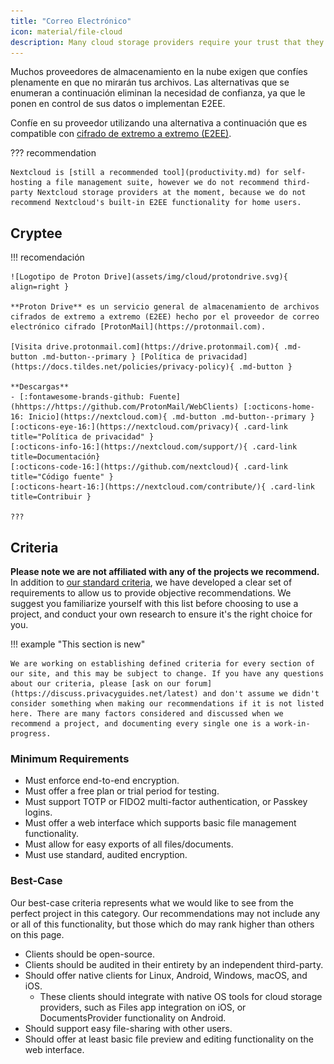```yaml
---
title: "Correo Electrónico"
icon: material/file-cloud
description: Many cloud storage providers require your trust that they will not look at your files. These are private alternatives!
---
```


Muchos proveedores de almacenamiento en la nube exigen que confíes plenamente en que no mirarán tus archivos. Las alternativas que se enumeran a continuación eliminan la necesidad de confianza, ya que le ponen en control de sus datos o implementan E2EE.

Confíe en su proveedor utilizando una alternativa a continuación que es compatible con [cifrado de extremo a extremo (E2EE)](https://es.wikipedia.org/wiki/Cifrado_de_extremo_a_extremo).

??? recommendation

    Nextcloud is [still a recommended tool](productivity.md) for self-hosting a file management suite, however we do not recommend third-party Nextcloud storage providers at the moment, because we do not recommend Nextcloud's built-in E2EE functionality for home users.

## Cryptee

!!! recomendación

    ![Logotipo de Proton Drive](assets/img/cloud/protondrive.svg){ align=right }
    
    **Proton Drive** es un servicio general de almacenamiento de archivos cifrados de extremo a extremo (E2EE) hecho por el proveedor de correo electrónico cifrado [ProtonMail](https://protonmail.com).
    
    [Visita drive.protonmail.com](https://drive.protonmail.com){ .md-button .md-button--primary } [Política de privacidad](https://docs.tildes.net/policies/privacy-policy){ .md-button }
    
    **Descargas**
    - [:fontawesome-brands-github: Fuente](hhttps://https://github.com/ProtonMail/WebClients) [:octicons-home-16: Inicio](https://nextcloud.com){ .md-button .md-button--primary }
    [:octicons-eye-16:](https://nextcloud.com/privacy){ .card-link title="Política de privacidad" }
    [:octicons-info-16:](https://nextcloud.com/support/){ .card-link title=Documentación}
    [:octicons-code-16:](https://github.com/nextcloud){ .card-link title="Código fuente" }
    [:octicons-heart-16:](https://nextcloud.com/contribute/){ .card-link title=Contribuir }
    
    ???


## Criteria

**Please note we are not affiliated with any of the projects we recommend.** In addition to [our standard criteria](about/criteria.md), we have developed a clear set of requirements to allow us to provide objective recommendations. We suggest you familiarize yourself with this list before choosing to use a project, and conduct your own research to ensure it's the right choice for you.

!!! example "This section is new"

    We are working on establishing defined criteria for every section of our site, and this may be subject to change. If you have any questions about our criteria, please [ask on our forum](https://discuss.privacyguides.net/latest) and don't assume we didn't consider something when making our recommendations if it is not listed here. There are many factors considered and discussed when we recommend a project, and documenting every single one is a work-in-progress.

### Minimum Requirements

- Must enforce end-to-end encryption.
- Must offer a free plan or trial period for testing.
- Must support TOTP or FIDO2 multi-factor authentication, or Passkey logins.
- Must offer a web interface which supports basic file management functionality.
- Must allow for easy exports of all files/documents.
- Must use standard, audited encryption.

### Best-Case

Our best-case criteria represents what we would like to see from the perfect project in this category. Our recommendations may not include any or all of this functionality, but those which do may rank higher than others on this page.

- Clients should be open-source.
- Clients should be audited in their entirety by an independent third-party.
- Should offer native clients for Linux, Android, Windows, macOS, and iOS.
    - These clients should integrate with native OS tools for cloud storage providers, such as Files app integration on iOS, or DocumentsProvider functionality on Android.
- Should support easy file-sharing with other users.
- Should offer at least basic file preview and editing functionality on the web interface.
